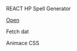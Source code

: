 REACT HP Spell Generator

[Open](https://sarkalax.github.io/HP-spells-generator-/)

Fetch dat

Animace CSS
